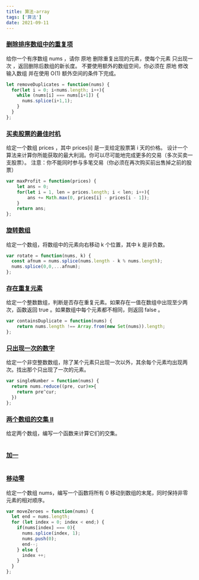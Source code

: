 ```yaml
---
title: 算法-array
tags: ['算法']
date: 2021-09-11
---
```

### [删除排序数组中的重复项](https://leetcode-cn.com/leetbook/read/top-interview-questions-easy/x2gy9m/)

给你一个有序数组 nums ，请你 原地 删除重复出现的元素，使每个元素 只出现一次 ，返回删除后数组的新长度。
不要使用额外的数组空间，你必须在 原地 修改输入数组 并在使用 O(1) 额外空间的条件下完成。

```js
let removeDuplicates = function(nums) {
  for(let i = 0; i<nums.length; i++){
    while (nums[i] === nums[i+1]) {
      nums.splice(i+1,1);
    }
  }
};
```
### [买卖股票的最佳时机](https://leetcode-cn.com/leetbook/read/top-interview-questions-easy/x2zsx1/)
给定一个数组 prices ，其中 prices[i] 是一支给定股票第 i 天的价格。
设计一个算法来计算你所能获取的最大利润。你可以尽可能地完成更多的交易（多次买卖一支股票）。
注意：你不能同时参与多笔交易（你必须在再次购买前出售掉之前的股票）
```js
var maxProfit = function(prices) {
    let ans = 0;
    for(let i = 1, len = prices.length; i < len; i++){
        ans += Math.max(0, prices[i] - prices[i - 1]);
    }
    return ans;
};
```
### [旋转数组](https://leetcode-cn.com/leetbook/read/top-interview-questions-easy/x2skh7/)
给定一个数组，将数组中的元素向右移动 k 个位置，其中 k 是非负数。
```js
var rotate = function(nums, k) {
  const afnum = nums.splice(nums.length - k % nums.length);
  nums.splice(0,0,...afnum);
};
```
### [存在重复元素](https://leetcode-cn.com/leetbook/read/top-interview-questions-easy/x248f5/)
给定一个整数数组，判断是否存在重复元素。如果存在一值在数组中出现至少两次，函数返回 true 。如果数组中每个元素都不相同，则返回 false 。
```js
var containsDuplicate = function(nums) {
    return nums.length !== Array.from(new Set(nums)).length;
};
```

### [只出现一次的数字](https://leetcode-cn.com/leetbook/read/top-interview-questions-easy/x21ib6/)
给定一个非空整数数组，除了某个元素只出现一次以外，其余每个元素均出现两次。找出那个只出现了一次的元素。

```js
var singleNumber = function(nums) {
  return nums.reduce((pre, cur)=>{
    return pre^cur;
  })
};
```
### [两个数组的交集 II](https://leetcode-cn.com/leetbook/read/top-interview-questions-easy/x2y0c2/)
给定两个数组，编写一个函数来计算它们的交集。
```js
```
### [加一](https://leetcode-cn.com/leetbook/read/top-interview-questions-easy/x2cv1c/)
```js
```
### [移动零](https://leetcode-cn.com/leetbook/read/top-interview-questions-easy/x2ba4i/)
给定一个数组 nums，编写一个函数将所有 0 移动到数组的末尾，同时保持非零元素的相对顺序。
```js
var moveZeroes = function(nums) {
  let end = nums.length;
  for (let index = 0; index < end;) {
    if(nums[index] === 0){
      nums.splice(index, 1);
      nums.push(0);
      end--;
    } else {
      index ++;
    }
  }
};
```